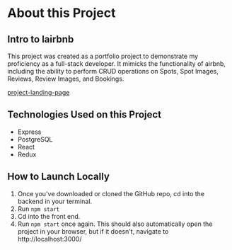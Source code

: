 # About this Project

## Intro to lairbnb
This project was created as a portfolio project to demonstrate my proficiency as a full-stack developer. It mimicks the functionality of airbnb, including the ability to perform CRUD operations on Spots, Spot Images, Reviews, Review Images, and Bookings.

[project-landing-page](https://ibb.co/k21DDhr)

## Technologies Used on this Project
* Express
* PostgreSQL
* React
* Redux

## How to Launch Locally
1. Once you've downloaded or cloned the GitHub repo, cd into the backend in your terminal.
2. Run ```npm start```
3. Cd into the front end.
4. Run ```npm start``` once again. This should also automatically open the project in your browser, but if it doesn't, navigate to
   http://localhost:3000/
